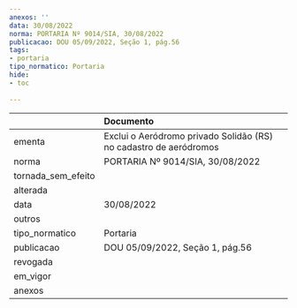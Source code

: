 ```yaml
---
anexos: ''
data: 30/08/2022
norma: PORTARIA Nº 9014/SIA, 30/08/2022
publicacao: DOU 05/09/2022, Seção 1, pág.56
tags:
- portaria
tipo_normatico: Portaria
hide: 
- toc 
 
---
```


|                    | Documento                                                         |
|:-------------------|:------------------------------------------------------------------|
| ementa             | Exclui o Aeródromo privado Solidão (RS) no cadastro de aeródromos |
| norma              | PORTARIA Nº 9014/SIA, 30/08/2022                                  |
| tornada_sem_efeito |                                                                   |
| alterada           |                                                                   |
| data               | 30/08/2022                                                        |
| outros             |                                                                   |
| tipo_normatico     | Portaria                                                          |
| publicacao         | DOU 05/09/2022, Seção 1, pág.56                                   |
| revogada           |                                                                   |
| em_vigor           |                                                                   |
| anexos             |                                                                   |
